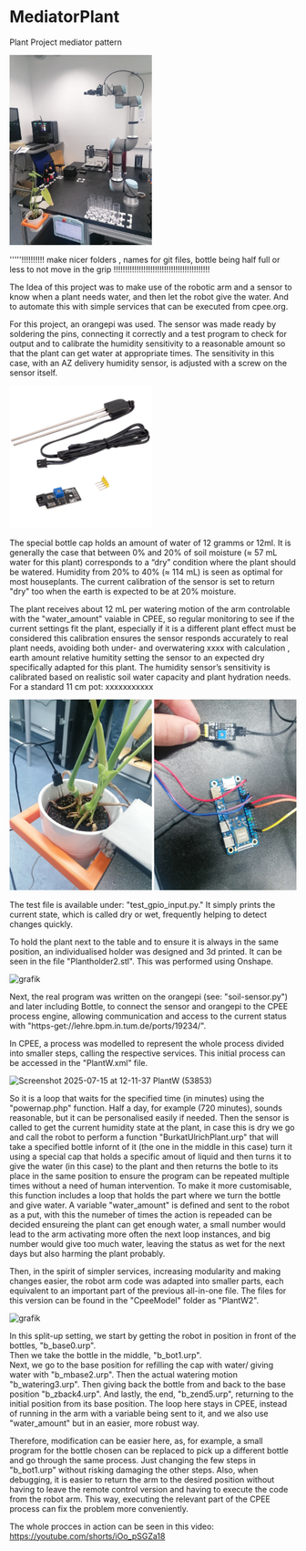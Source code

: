 # MediatorPlant
Plant Project mediator pattern

<img src="https://github.com/DrJohn17/MediatorPlant/blob/main/plant.jpg" width="250" />

'''''!!!!!!!!!!  make nicer folders , names for git files,  bottle being half full or less to not move in the grip
!!!!!!!!!!!!!!!!!!!!!!!!!!!!!!!!!!!!!!!!!!

 The Idea of this project was to make use of the robotic arm and a sensor to know when a plant needs water, and then let the robot give the water. And to automate this with simple services that can be executed from cpee.org.

 For this project, an orangepi was used. The sensor was made ready by soldering the pins, connecting it correctly and a test program to check for output and to calibrate the humidity sensitivity to a reasonable amount so that the plant can get water at appropriate times. The sensitivity in this case, with an AZ delivery humidity sensor, is adjusted with a screw on the sensor itself.
 
<img src="https://github.com/DrJohn17/MediatorPlant/blob/main/bodenfeuchtesensor-pflanzen-feuchte-messgerat-mit-korrosionsbestandiger-sonde-kompatibel-mit-arduino-und-raspberry-pi-331653.jpg" width="250" />

 The special bottle cap holds an amount of water of 12 gramms or 12ml.
It is generally the case that between 0% and 20% of soil moisture (≈ 57 mL water for this plant) corresponds to a “dry” condition where the plant should be watered.
Humidity from 20% to 40% (≈ 114 mL) is seen as optimal for most houseplants.
The current calibration of the sensor is set to return "dry" too when the earth is expected to be at 20% moisture.

 The plant receives about 12 mL per watering motion of the arm controlable with the "water_amount" vaiable in CPEE, so regular monitoring to see if the current settings fit the plant, especially if it is a different plant  effect must be considered this calibration ensures the sensor responds accurately to real plant needs, avoiding both under- and overwatering
xxxx 
with calculation , earth amount relative humitity setting the sensor to an expected dry specifically adapted for this plant.
 The humidity sensor’s sensitivity is calibrated based on realistic soil water capacity and plant hydration needs. For a standard 11 cm pot:
xxxxxxxxxxx

<img src="https://github.com/DrJohn17/MediatorPlant/blob/main/sensor.jpg" width="250" />  <img src="https://github.com/DrJohn17/MediatorPlant/blob/main/screw.jpg" width="250" />


  The test file is available under: "test_gpio_input.py." It simply prints the current state, which is called dry or wet, frequently helping to detect changes quickly.

 To hold the plant next to the table and to ensure it is always in the same position, an individualised holder was designed and 3d printed. It can be seen in the file "Plantholder2.stl". This was performed using Onshape.
 
 <img width="350" height="300" alt="grafik" src="https://github.com/user-attachments/assets/66c4ef1e-2bdc-4d81-92c0-947b41ae0b04" />
 
 Next, the real program was written on the orangepi (see: "soil-sensor.py") and later including Bottle, to connect the sensor and orangepi to the CPEE process engine, allowing communication and access to the current status with "https-get://lehre.bpm.in.tum.de/ports/19234/".

 In CPEE, a process was modelled to represent the whole process divided into smaller steps, calling the respective services. This initial process can be accessed in the "PlantW.xml" file. 
 
 <img width="300" height="400" alt="Screenshot 2025-07-15 at 12-11-37 PlantW (53853)" src="https://github.com/user-attachments/assets/91a9f896-d2c6-465d-9d9c-7250d8fa1e8b" />

 So it is a loop that waits for the specified time (in minutes) using the "powernap.php" function. Half a day, for example (720 minutes), sounds reasonable, but it can be personalised easily if needed. Then the sensor is called to get the current humidity state at the plant, in case this is dry we go and call the robot to perform a function "BurkatUlrichPlant.urp" that will take a specified bottle infornt of it (the one in the middle in this case) turn it using a special cap that holds a specific amout of liquid and then turns it to give the water (in this case) to the plant and then returns the botle to its place in the same position to ensure the program can be repeated multiple times without a need of human intervention. To make it more customisable, this function includes a loop that holds the part where we turn the bottle and give water. A variable "water_amount" is defined and sent to the robot as a put, with this the numeber of times the action is repeaded can be decided ensureing the plant can get enough water, a small number would lead to the arm activating more often the next loop instances, and big number would give too much water, leaving the status as wet for the next days but also harming the plant probably. 

 Then, in the spirit of simpler services, increasing modularity and making changes easier, the robot arm code was adapted into smaller parts, each equivalent to an important part of the previous all-in-one file. The files for this version can be found in the "CpeeModel" folder as "PlantW2". 

<img width="350" height="560" alt="grafik" src="https://github.com/user-attachments/assets/df7294e7-4236-48bf-a4e7-3b02dd68bd5d" />


 In this split-up setting, we start by getting the robot in position in front of the bottles, "b_base0.urp".   
Then we take the bottle in the middle, "b_bot1.urp".     
Next, we go to the base position for refilling the cap with water/ giving water with "b_mbase2.urp".
Then the actual watering motion "b_watering3.urp".
Then giving back the bottle from and back to the base position "b_zback4.urp".
And lastly, the end, "b_zend5.urp", returning to the initial position from its base position.
The loop here stays in CPEE, instead of running in the arm with a variable being sent to it, and we also use "water_amount" but in an easier, more robust way.

 Therefore, modification can be easier here, as, for example, a small program for the bottle chosen can be replaced to pick up a different bottle and go through the same process. Just changing the few steps in "b_bot1.urp" without risking damaging the other steps. Also, when debugging, it is easier to return the arm to the desired position without having to leave the remote control version and having to execute the code from the robot arm. This way, executing the relevant part of the CPEE process can fix the problem more conveniently. 

The whole procces in action can be seen in this video:
https://youtube.com/shorts/iOo_pSGZa18

